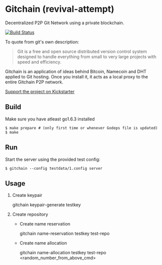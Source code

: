 Gitchain (revival-attempt)
==========================
Decentralized P2P Git Network using a private blockchain.

[![Build Status](https://secure.travis-ci.org/gitchain/gitchain.png)](http://travis-ci.org/gitchain/gitchain)


To quote from git's own description:

> Git is a free and open source distributed version control system designed to handle everything
> from small to very large projects with speed and efficiency.

Gitchain is an application of ideas behind Bitcoin, Namecoin and DHT applied to Git hosting. Once you install it, it acts as a local proxy to the entire Gitchain P2P network.

[Support the project on Kickstarter](https://www.kickstarter.com/projects/612530753/gitchain)

Build
-----

Make sure you have atleast go1.6.3 installed

```shell
$ make prepare # (only first time or whenever Godeps file is updated)
$ make
```

Run
---

Start the server using the provided test config:

```shell
$ gitchain --config testdata/1.config server
```

Usage
-----

1. Create keypair

	gitchain keypair-generate testkey

2. Create repository

	- Create name reservation

		gitchain name-reservation testkey test-repo

	- Create name allocation

		gitchain name-allocation testkey test-repo <random_number_from_above_cmd>